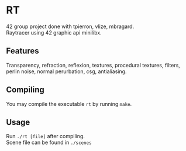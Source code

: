 # RT

42 group project done with tpierron, vlize, mbragard.  
Raytracer using 42 graphic api minilibx.

## Features

Transparency, refraction, reflexion, textures, procedural textures, filters, perlin noise, normal perurbation, csg, antialiasing.

## Compiling

You may compile the executable `rt` by running `make`.

## Usage

Run `./rt [file]` after compiling.  
Scene file can be found in `./scenes`
